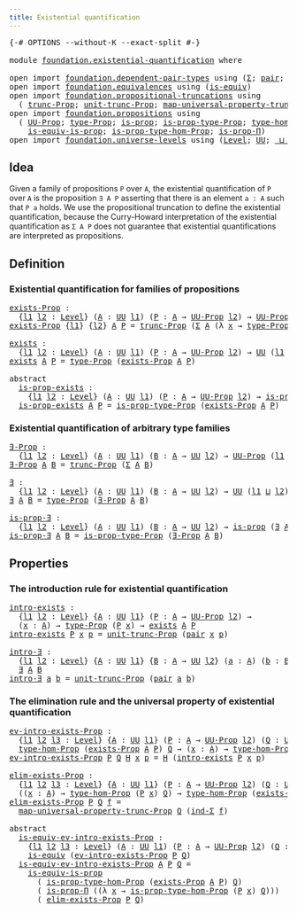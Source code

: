 ```yaml
---
title: Existential quantification
---
```


<pre class="Agda"><a id="52" class="Symbol">{-#</a> <a id="56" class="Keyword">OPTIONS</a> <a id="64" class="Pragma">--without-K</a> <a id="76" class="Pragma">--exact-split</a> <a id="90" class="Symbol">#-}</a>

<a id="95" class="Keyword">module</a> <a id="102" href="foundation.existential-quantification.html" class="Module">foundation.existential-quantification</a> <a id="140" class="Keyword">where</a>

<a id="147" class="Keyword">open</a> <a id="152" class="Keyword">import</a> <a id="159" href="foundation.dependent-pair-types.html" class="Module">foundation.dependent-pair-types</a> <a id="191" class="Keyword">using</a> <a id="197" class="Symbol">(</a><a id="198" href="foundation-core.dependent-pair-types.html#515" class="Record">Σ</a><a id="199" class="Symbol">;</a> <a id="201" href="foundation-core.dependent-pair-types.html#588" class="InductiveConstructor">pair</a><a id="205" class="Symbol">;</a> <a id="207" href="foundation-core.dependent-pair-types.html#605" class="Field">pr1</a><a id="210" class="Symbol">;</a> <a id="212" href="foundation-core.dependent-pair-types.html#617" class="Field">pr2</a><a id="215" class="Symbol">;</a> <a id="217" href="foundation-core.dependent-pair-types.html#743" class="Function">ind-Σ</a><a id="222" class="Symbol">)</a>
<a id="224" class="Keyword">open</a> <a id="229" class="Keyword">import</a> <a id="236" href="foundation.equivalences.html" class="Module">foundation.equivalences</a> <a id="260" class="Keyword">using</a> <a id="266" class="Symbol">(</a><a id="267" href="foundation-core.equivalences.html#1556" class="Function">is-equiv</a><a id="275" class="Symbol">)</a>
<a id="277" class="Keyword">open</a> <a id="282" class="Keyword">import</a> <a id="289" href="foundation.propositional-truncations.html" class="Module">foundation.propositional-truncations</a> <a id="326" class="Keyword">using</a>
  <a id="334" class="Symbol">(</a> <a id="336" href="foundation.propositional-truncations.html#2546" class="Function">trunc-Prop</a><a id="346" class="Symbol">;</a> <a id="348" href="foundation.propositional-truncations.html#2132" class="Function">unit-trunc-Prop</a><a id="363" class="Symbol">;</a> <a id="365" href="foundation.propositional-truncations.html#5252" class="Function">map-universal-property-trunc-Prop</a><a id="398" class="Symbol">)</a>
<a id="400" class="Keyword">open</a> <a id="405" class="Keyword">import</a> <a id="412" href="foundation.propositions.html" class="Module">foundation.propositions</a> <a id="436" class="Keyword">using</a>
  <a id="444" class="Symbol">(</a> <a id="446" href="foundation-core.propositions.html#1393" class="Function">UU-Prop</a><a id="453" class="Symbol">;</a> <a id="455" href="foundation-core.propositions.html#1495" class="Function">type-Prop</a><a id="464" class="Symbol">;</a> <a id="466" href="foundation-core.propositions.html#1309" class="Function">is-prop</a><a id="473" class="Symbol">;</a> <a id="475" href="foundation-core.propositions.html#1562" class="Function">is-prop-type-Prop</a><a id="492" class="Symbol">;</a> <a id="494" href="foundation-core.propositions.html#8476" class="Function">type-hom-Prop</a><a id="507" class="Symbol">;</a>
    <a id="513" href="foundation-core.propositions.html#3693" class="Function">is-equiv-is-prop</a><a id="529" class="Symbol">;</a> <a id="531" href="foundation-core.propositions.html#8616" class="Function">is-prop-type-hom-Prop</a><a id="552" class="Symbol">;</a> <a id="554" href="foundation-core.propositions.html#6158" class="Function">is-prop-Π</a><a id="563" class="Symbol">)</a>
<a id="565" class="Keyword">open</a> <a id="570" class="Keyword">import</a> <a id="577" href="foundation.universe-levels.html" class="Module">foundation.universe-levels</a> <a id="604" class="Keyword">using</a> <a id="610" class="Symbol">(</a><a id="611" href="Agda.Primitive.html#597" class="Postulate">Level</a><a id="616" class="Symbol">;</a> <a id="618" href="foundation-core.universe-levels.html#235" class="Primitive">UU</a><a id="620" class="Symbol">;</a> <a id="622" href="Agda.Primitive.html#810" class="Primitive Operator">_⊔_</a><a id="625" class="Symbol">)</a>
</pre>
## Idea

Given a family of propositions `P` over `A`, the existential quantification of `P` over `A` is the proposition `∃ A P` asserting that there is an element `a : A` such that `P a` holds. We use the propositional truncation to define the existential quantification, because the Curry-Howard interpretation of the existential quantification as `Σ A P` does not guarantee that existential quantifications are interpreted as propositions.

## Definition

### Existential quantification for families of propositions

<pre class="Agda"><a id="exists-Prop"></a><a id="1159" href="foundation.existential-quantification.html#1159" class="Function">exists-Prop</a> <a id="1171" class="Symbol">:</a>
  <a id="1175" class="Symbol">{</a><a id="1176" href="foundation.existential-quantification.html#1176" class="Bound">l1</a> <a id="1179" href="foundation.existential-quantification.html#1179" class="Bound">l2</a> <a id="1182" class="Symbol">:</a> <a id="1184" href="Agda.Primitive.html#597" class="Postulate">Level</a><a id="1189" class="Symbol">}</a> <a id="1191" class="Symbol">(</a><a id="1192" href="foundation.existential-quantification.html#1192" class="Bound">A</a> <a id="1194" class="Symbol">:</a> <a id="1196" href="foundation-core.universe-levels.html#235" class="Primitive">UU</a> <a id="1199" href="foundation.existential-quantification.html#1176" class="Bound">l1</a><a id="1201" class="Symbol">)</a> <a id="1203" class="Symbol">(</a><a id="1204" href="foundation.existential-quantification.html#1204" class="Bound">P</a> <a id="1206" class="Symbol">:</a> <a id="1208" href="foundation.existential-quantification.html#1192" class="Bound">A</a> <a id="1210" class="Symbol">→</a> <a id="1212" href="foundation-core.propositions.html#1393" class="Function">UU-Prop</a> <a id="1220" href="foundation.existential-quantification.html#1179" class="Bound">l2</a><a id="1222" class="Symbol">)</a> <a id="1224" class="Symbol">→</a> <a id="1226" href="foundation-core.propositions.html#1393" class="Function">UU-Prop</a> <a id="1234" class="Symbol">(</a><a id="1235" href="foundation.existential-quantification.html#1176" class="Bound">l1</a> <a id="1238" href="Agda.Primitive.html#810" class="Primitive Operator">⊔</a> <a id="1240" href="foundation.existential-quantification.html#1179" class="Bound">l2</a><a id="1242" class="Symbol">)</a>
<a id="1244" href="foundation.existential-quantification.html#1159" class="Function">exists-Prop</a> <a id="1256" class="Symbol">{</a><a id="1257" href="foundation.existential-quantification.html#1257" class="Bound">l1</a><a id="1259" class="Symbol">}</a> <a id="1261" class="Symbol">{</a><a id="1262" href="foundation.existential-quantification.html#1262" class="Bound">l2</a><a id="1264" class="Symbol">}</a> <a id="1266" href="foundation.existential-quantification.html#1266" class="Bound">A</a> <a id="1268" href="foundation.existential-quantification.html#1268" class="Bound">P</a> <a id="1270" class="Symbol">=</a> <a id="1272" href="foundation.propositional-truncations.html#2546" class="Function">trunc-Prop</a> <a id="1283" class="Symbol">(</a><a id="1284" href="foundation-core.dependent-pair-types.html#515" class="Record">Σ</a> <a id="1286" href="foundation.existential-quantification.html#1266" class="Bound">A</a> <a id="1288" class="Symbol">(λ</a> <a id="1291" href="foundation.existential-quantification.html#1291" class="Bound">x</a> <a id="1293" class="Symbol">→</a> <a id="1295" href="foundation-core.propositions.html#1495" class="Function">type-Prop</a> <a id="1305" class="Symbol">(</a><a id="1306" href="foundation.existential-quantification.html#1268" class="Bound">P</a> <a id="1308" href="foundation.existential-quantification.html#1291" class="Bound">x</a><a id="1309" class="Symbol">)))</a>

<a id="exists"></a><a id="1314" href="foundation.existential-quantification.html#1314" class="Function">exists</a> <a id="1321" class="Symbol">:</a>
  <a id="1325" class="Symbol">{</a><a id="1326" href="foundation.existential-quantification.html#1326" class="Bound">l1</a> <a id="1329" href="foundation.existential-quantification.html#1329" class="Bound">l2</a> <a id="1332" class="Symbol">:</a> <a id="1334" href="Agda.Primitive.html#597" class="Postulate">Level</a><a id="1339" class="Symbol">}</a> <a id="1341" class="Symbol">(</a><a id="1342" href="foundation.existential-quantification.html#1342" class="Bound">A</a> <a id="1344" class="Symbol">:</a> <a id="1346" href="foundation-core.universe-levels.html#235" class="Primitive">UU</a> <a id="1349" href="foundation.existential-quantification.html#1326" class="Bound">l1</a><a id="1351" class="Symbol">)</a> <a id="1353" class="Symbol">(</a><a id="1354" href="foundation.existential-quantification.html#1354" class="Bound">P</a> <a id="1356" class="Symbol">:</a> <a id="1358" href="foundation.existential-quantification.html#1342" class="Bound">A</a> <a id="1360" class="Symbol">→</a> <a id="1362" href="foundation-core.propositions.html#1393" class="Function">UU-Prop</a> <a id="1370" href="foundation.existential-quantification.html#1329" class="Bound">l2</a><a id="1372" class="Symbol">)</a> <a id="1374" class="Symbol">→</a> <a id="1376" href="foundation-core.universe-levels.html#235" class="Primitive">UU</a> <a id="1379" class="Symbol">(</a><a id="1380" href="foundation.existential-quantification.html#1326" class="Bound">l1</a> <a id="1383" href="Agda.Primitive.html#810" class="Primitive Operator">⊔</a> <a id="1385" href="foundation.existential-quantification.html#1329" class="Bound">l2</a><a id="1387" class="Symbol">)</a>
<a id="1389" href="foundation.existential-quantification.html#1314" class="Function">exists</a> <a id="1396" href="foundation.existential-quantification.html#1396" class="Bound">A</a> <a id="1398" href="foundation.existential-quantification.html#1398" class="Bound">P</a> <a id="1400" class="Symbol">=</a> <a id="1402" href="foundation-core.propositions.html#1495" class="Function">type-Prop</a> <a id="1412" class="Symbol">(</a><a id="1413" href="foundation.existential-quantification.html#1159" class="Function">exists-Prop</a> <a id="1425" href="foundation.existential-quantification.html#1396" class="Bound">A</a> <a id="1427" href="foundation.existential-quantification.html#1398" class="Bound">P</a><a id="1428" class="Symbol">)</a>

<a id="1431" class="Keyword">abstract</a>
  <a id="is-prop-exists"></a><a id="1442" href="foundation.existential-quantification.html#1442" class="Function">is-prop-exists</a> <a id="1457" class="Symbol">:</a>
    <a id="1463" class="Symbol">{</a><a id="1464" href="foundation.existential-quantification.html#1464" class="Bound">l1</a> <a id="1467" href="foundation.existential-quantification.html#1467" class="Bound">l2</a> <a id="1470" class="Symbol">:</a> <a id="1472" href="Agda.Primitive.html#597" class="Postulate">Level</a><a id="1477" class="Symbol">}</a> <a id="1479" class="Symbol">(</a><a id="1480" href="foundation.existential-quantification.html#1480" class="Bound">A</a> <a id="1482" class="Symbol">:</a> <a id="1484" href="foundation-core.universe-levels.html#235" class="Primitive">UU</a> <a id="1487" href="foundation.existential-quantification.html#1464" class="Bound">l1</a><a id="1489" class="Symbol">)</a> <a id="1491" class="Symbol">(</a><a id="1492" href="foundation.existential-quantification.html#1492" class="Bound">P</a> <a id="1494" class="Symbol">:</a> <a id="1496" href="foundation.existential-quantification.html#1480" class="Bound">A</a> <a id="1498" class="Symbol">→</a> <a id="1500" href="foundation-core.propositions.html#1393" class="Function">UU-Prop</a> <a id="1508" href="foundation.existential-quantification.html#1467" class="Bound">l2</a><a id="1510" class="Symbol">)</a> <a id="1512" class="Symbol">→</a> <a id="1514" href="foundation-core.propositions.html#1309" class="Function">is-prop</a> <a id="1522" class="Symbol">(</a><a id="1523" href="foundation.existential-quantification.html#1314" class="Function">exists</a> <a id="1530" href="foundation.existential-quantification.html#1480" class="Bound">A</a> <a id="1532" href="foundation.existential-quantification.html#1492" class="Bound">P</a><a id="1533" class="Symbol">)</a>
  <a id="1537" href="foundation.existential-quantification.html#1442" class="Function">is-prop-exists</a> <a id="1552" href="foundation.existential-quantification.html#1552" class="Bound">A</a> <a id="1554" href="foundation.existential-quantification.html#1554" class="Bound">P</a> <a id="1556" class="Symbol">=</a> <a id="1558" href="foundation-core.propositions.html#1562" class="Function">is-prop-type-Prop</a> <a id="1576" class="Symbol">(</a><a id="1577" href="foundation.existential-quantification.html#1159" class="Function">exists-Prop</a> <a id="1589" href="foundation.existential-quantification.html#1552" class="Bound">A</a> <a id="1591" href="foundation.existential-quantification.html#1554" class="Bound">P</a><a id="1592" class="Symbol">)</a>
</pre>
### Existential quantification of arbitrary type families

<pre class="Agda"><a id="∃-Prop"></a><a id="1666" href="foundation.existential-quantification.html#1666" class="Function">∃-Prop</a> <a id="1673" class="Symbol">:</a>
  <a id="1677" class="Symbol">{</a><a id="1678" href="foundation.existential-quantification.html#1678" class="Bound">l1</a> <a id="1681" href="foundation.existential-quantification.html#1681" class="Bound">l2</a> <a id="1684" class="Symbol">:</a> <a id="1686" href="Agda.Primitive.html#597" class="Postulate">Level</a><a id="1691" class="Symbol">}</a> <a id="1693" class="Symbol">(</a><a id="1694" href="foundation.existential-quantification.html#1694" class="Bound">A</a> <a id="1696" class="Symbol">:</a> <a id="1698" href="foundation-core.universe-levels.html#235" class="Primitive">UU</a> <a id="1701" href="foundation.existential-quantification.html#1678" class="Bound">l1</a><a id="1703" class="Symbol">)</a> <a id="1705" class="Symbol">(</a><a id="1706" href="foundation.existential-quantification.html#1706" class="Bound">B</a> <a id="1708" class="Symbol">:</a> <a id="1710" href="foundation.existential-quantification.html#1694" class="Bound">A</a> <a id="1712" class="Symbol">→</a> <a id="1714" href="foundation-core.universe-levels.html#235" class="Primitive">UU</a> <a id="1717" href="foundation.existential-quantification.html#1681" class="Bound">l2</a><a id="1719" class="Symbol">)</a> <a id="1721" class="Symbol">→</a> <a id="1723" href="foundation-core.propositions.html#1393" class="Function">UU-Prop</a> <a id="1731" class="Symbol">(</a><a id="1732" href="foundation.existential-quantification.html#1678" class="Bound">l1</a> <a id="1735" href="Agda.Primitive.html#810" class="Primitive Operator">⊔</a> <a id="1737" href="foundation.existential-quantification.html#1681" class="Bound">l2</a><a id="1739" class="Symbol">)</a>
<a id="1741" href="foundation.existential-quantification.html#1666" class="Function">∃-Prop</a> <a id="1748" href="foundation.existential-quantification.html#1748" class="Bound">A</a> <a id="1750" href="foundation.existential-quantification.html#1750" class="Bound">B</a> <a id="1752" class="Symbol">=</a> <a id="1754" href="foundation.propositional-truncations.html#2546" class="Function">trunc-Prop</a> <a id="1765" class="Symbol">(</a><a id="1766" href="foundation-core.dependent-pair-types.html#515" class="Record">Σ</a> <a id="1768" href="foundation.existential-quantification.html#1748" class="Bound">A</a> <a id="1770" href="foundation.existential-quantification.html#1750" class="Bound">B</a><a id="1771" class="Symbol">)</a>

<a id="∃"></a><a id="1774" href="foundation.existential-quantification.html#1774" class="Function">∃</a> <a id="1776" class="Symbol">:</a>
  <a id="1780" class="Symbol">{</a><a id="1781" href="foundation.existential-quantification.html#1781" class="Bound">l1</a> <a id="1784" href="foundation.existential-quantification.html#1784" class="Bound">l2</a> <a id="1787" class="Symbol">:</a> <a id="1789" href="Agda.Primitive.html#597" class="Postulate">Level</a><a id="1794" class="Symbol">}</a> <a id="1796" class="Symbol">(</a><a id="1797" href="foundation.existential-quantification.html#1797" class="Bound">A</a> <a id="1799" class="Symbol">:</a> <a id="1801" href="foundation-core.universe-levels.html#235" class="Primitive">UU</a> <a id="1804" href="foundation.existential-quantification.html#1781" class="Bound">l1</a><a id="1806" class="Symbol">)</a> <a id="1808" class="Symbol">(</a><a id="1809" href="foundation.existential-quantification.html#1809" class="Bound">B</a> <a id="1811" class="Symbol">:</a> <a id="1813" href="foundation.existential-quantification.html#1797" class="Bound">A</a> <a id="1815" class="Symbol">→</a> <a id="1817" href="foundation-core.universe-levels.html#235" class="Primitive">UU</a> <a id="1820" href="foundation.existential-quantification.html#1784" class="Bound">l2</a><a id="1822" class="Symbol">)</a> <a id="1824" class="Symbol">→</a> <a id="1826" href="foundation-core.universe-levels.html#235" class="Primitive">UU</a> <a id="1829" class="Symbol">(</a><a id="1830" href="foundation.existential-quantification.html#1781" class="Bound">l1</a> <a id="1833" href="Agda.Primitive.html#810" class="Primitive Operator">⊔</a> <a id="1835" href="foundation.existential-quantification.html#1784" class="Bound">l2</a><a id="1837" class="Symbol">)</a>
<a id="1839" href="foundation.existential-quantification.html#1774" class="Function">∃</a> <a id="1841" href="foundation.existential-quantification.html#1841" class="Bound">A</a> <a id="1843" href="foundation.existential-quantification.html#1843" class="Bound">B</a> <a id="1845" class="Symbol">=</a> <a id="1847" href="foundation-core.propositions.html#1495" class="Function">type-Prop</a> <a id="1857" class="Symbol">(</a><a id="1858" href="foundation.existential-quantification.html#1666" class="Function">∃-Prop</a> <a id="1865" href="foundation.existential-quantification.html#1841" class="Bound">A</a> <a id="1867" href="foundation.existential-quantification.html#1843" class="Bound">B</a><a id="1868" class="Symbol">)</a>

<a id="is-prop-∃"></a><a id="1871" href="foundation.existential-quantification.html#1871" class="Function">is-prop-∃</a> <a id="1881" class="Symbol">:</a>
  <a id="1885" class="Symbol">{</a><a id="1886" href="foundation.existential-quantification.html#1886" class="Bound">l1</a> <a id="1889" href="foundation.existential-quantification.html#1889" class="Bound">l2</a> <a id="1892" class="Symbol">:</a> <a id="1894" href="Agda.Primitive.html#597" class="Postulate">Level</a><a id="1899" class="Symbol">}</a> <a id="1901" class="Symbol">(</a><a id="1902" href="foundation.existential-quantification.html#1902" class="Bound">A</a> <a id="1904" class="Symbol">:</a> <a id="1906" href="foundation-core.universe-levels.html#235" class="Primitive">UU</a> <a id="1909" href="foundation.existential-quantification.html#1886" class="Bound">l1</a><a id="1911" class="Symbol">)</a> <a id="1913" class="Symbol">(</a><a id="1914" href="foundation.existential-quantification.html#1914" class="Bound">B</a> <a id="1916" class="Symbol">:</a> <a id="1918" href="foundation.existential-quantification.html#1902" class="Bound">A</a> <a id="1920" class="Symbol">→</a> <a id="1922" href="foundation-core.universe-levels.html#235" class="Primitive">UU</a> <a id="1925" href="foundation.existential-quantification.html#1889" class="Bound">l2</a><a id="1927" class="Symbol">)</a> <a id="1929" class="Symbol">→</a> <a id="1931" href="foundation-core.propositions.html#1309" class="Function">is-prop</a> <a id="1939" class="Symbol">(</a><a id="1940" href="foundation.existential-quantification.html#1774" class="Function">∃</a> <a id="1942" href="foundation.existential-quantification.html#1902" class="Bound">A</a> <a id="1944" href="foundation.existential-quantification.html#1914" class="Bound">B</a><a id="1945" class="Symbol">)</a>
<a id="1947" href="foundation.existential-quantification.html#1871" class="Function">is-prop-∃</a> <a id="1957" href="foundation.existential-quantification.html#1957" class="Bound">A</a> <a id="1959" href="foundation.existential-quantification.html#1959" class="Bound">B</a> <a id="1961" class="Symbol">=</a> <a id="1963" href="foundation-core.propositions.html#1562" class="Function">is-prop-type-Prop</a> <a id="1981" class="Symbol">(</a><a id="1982" href="foundation.existential-quantification.html#1666" class="Function">∃-Prop</a> <a id="1989" href="foundation.existential-quantification.html#1957" class="Bound">A</a> <a id="1991" href="foundation.existential-quantification.html#1959" class="Bound">B</a><a id="1992" class="Symbol">)</a>
</pre>
## Properties

### The introduction rule for existential quantification

<pre class="Agda"><a id="intro-exists"></a><a id="2080" href="foundation.existential-quantification.html#2080" class="Function">intro-exists</a> <a id="2093" class="Symbol">:</a>
  <a id="2097" class="Symbol">{</a><a id="2098" href="foundation.existential-quantification.html#2098" class="Bound">l1</a> <a id="2101" href="foundation.existential-quantification.html#2101" class="Bound">l2</a> <a id="2104" class="Symbol">:</a> <a id="2106" href="Agda.Primitive.html#597" class="Postulate">Level</a><a id="2111" class="Symbol">}</a> <a id="2113" class="Symbol">{</a><a id="2114" href="foundation.existential-quantification.html#2114" class="Bound">A</a> <a id="2116" class="Symbol">:</a> <a id="2118" href="foundation-core.universe-levels.html#235" class="Primitive">UU</a> <a id="2121" href="foundation.existential-quantification.html#2098" class="Bound">l1</a><a id="2123" class="Symbol">}</a> <a id="2125" class="Symbol">(</a><a id="2126" href="foundation.existential-quantification.html#2126" class="Bound">P</a> <a id="2128" class="Symbol">:</a> <a id="2130" href="foundation.existential-quantification.html#2114" class="Bound">A</a> <a id="2132" class="Symbol">→</a> <a id="2134" href="foundation-core.propositions.html#1393" class="Function">UU-Prop</a> <a id="2142" href="foundation.existential-quantification.html#2101" class="Bound">l2</a><a id="2144" class="Symbol">)</a> <a id="2146" class="Symbol">→</a>
  <a id="2150" class="Symbol">(</a><a id="2151" href="foundation.existential-quantification.html#2151" class="Bound">x</a> <a id="2153" class="Symbol">:</a> <a id="2155" href="foundation.existential-quantification.html#2114" class="Bound">A</a><a id="2156" class="Symbol">)</a> <a id="2158" class="Symbol">→</a> <a id="2160" href="foundation-core.propositions.html#1495" class="Function">type-Prop</a> <a id="2170" class="Symbol">(</a><a id="2171" href="foundation.existential-quantification.html#2126" class="Bound">P</a> <a id="2173" href="foundation.existential-quantification.html#2151" class="Bound">x</a><a id="2174" class="Symbol">)</a> <a id="2176" class="Symbol">→</a> <a id="2178" href="foundation.existential-quantification.html#1314" class="Function">exists</a> <a id="2185" href="foundation.existential-quantification.html#2114" class="Bound">A</a> <a id="2187" href="foundation.existential-quantification.html#2126" class="Bound">P</a>
<a id="2189" href="foundation.existential-quantification.html#2080" class="Function">intro-exists</a> <a id="2202" href="foundation.existential-quantification.html#2202" class="Bound">P</a> <a id="2204" href="foundation.existential-quantification.html#2204" class="Bound">x</a> <a id="2206" href="foundation.existential-quantification.html#2206" class="Bound">p</a> <a id="2208" class="Symbol">=</a> <a id="2210" href="foundation.propositional-truncations.html#2132" class="Function">unit-trunc-Prop</a> <a id="2226" class="Symbol">(</a><a id="2227" href="foundation-core.dependent-pair-types.html#588" class="InductiveConstructor">pair</a> <a id="2232" href="foundation.existential-quantification.html#2204" class="Bound">x</a> <a id="2234" href="foundation.existential-quantification.html#2206" class="Bound">p</a><a id="2235" class="Symbol">)</a>

<a id="intro-∃"></a><a id="2238" href="foundation.existential-quantification.html#2238" class="Function">intro-∃</a> <a id="2246" class="Symbol">:</a>
  <a id="2250" class="Symbol">{</a><a id="2251" href="foundation.existential-quantification.html#2251" class="Bound">l1</a> <a id="2254" href="foundation.existential-quantification.html#2254" class="Bound">l2</a> <a id="2257" class="Symbol">:</a> <a id="2259" href="Agda.Primitive.html#597" class="Postulate">Level</a><a id="2264" class="Symbol">}</a> <a id="2266" class="Symbol">{</a><a id="2267" href="foundation.existential-quantification.html#2267" class="Bound">A</a> <a id="2269" class="Symbol">:</a> <a id="2271" href="foundation-core.universe-levels.html#235" class="Primitive">UU</a> <a id="2274" href="foundation.existential-quantification.html#2251" class="Bound">l1</a><a id="2276" class="Symbol">}</a> <a id="2278" class="Symbol">{</a><a id="2279" href="foundation.existential-quantification.html#2279" class="Bound">B</a> <a id="2281" class="Symbol">:</a> <a id="2283" href="foundation.existential-quantification.html#2267" class="Bound">A</a> <a id="2285" class="Symbol">→</a> <a id="2287" href="foundation-core.universe-levels.html#235" class="Primitive">UU</a> <a id="2290" href="foundation.existential-quantification.html#2254" class="Bound">l2</a><a id="2292" class="Symbol">}</a> <a id="2294" class="Symbol">(</a><a id="2295" href="foundation.existential-quantification.html#2295" class="Bound">a</a> <a id="2297" class="Symbol">:</a> <a id="2299" href="foundation.existential-quantification.html#2267" class="Bound">A</a><a id="2300" class="Symbol">)</a> <a id="2302" class="Symbol">(</a><a id="2303" href="foundation.existential-quantification.html#2303" class="Bound">b</a> <a id="2305" class="Symbol">:</a> <a id="2307" href="foundation.existential-quantification.html#2279" class="Bound">B</a> <a id="2309" href="foundation.existential-quantification.html#2295" class="Bound">a</a><a id="2310" class="Symbol">)</a> <a id="2312" class="Symbol">→</a>
  <a id="2316" href="foundation.existential-quantification.html#1774" class="Function">∃</a> <a id="2318" href="foundation.existential-quantification.html#2267" class="Bound">A</a> <a id="2320" href="foundation.existential-quantification.html#2279" class="Bound">B</a>
<a id="2322" href="foundation.existential-quantification.html#2238" class="Function">intro-∃</a> <a id="2330" href="foundation.existential-quantification.html#2330" class="Bound">a</a> <a id="2332" href="foundation.existential-quantification.html#2332" class="Bound">b</a> <a id="2334" class="Symbol">=</a> <a id="2336" href="foundation.propositional-truncations.html#2132" class="Function">unit-trunc-Prop</a> <a id="2352" class="Symbol">(</a><a id="2353" href="foundation-core.dependent-pair-types.html#588" class="InductiveConstructor">pair</a> <a id="2358" href="foundation.existential-quantification.html#2330" class="Bound">a</a> <a id="2360" href="foundation.existential-quantification.html#2332" class="Bound">b</a><a id="2361" class="Symbol">)</a>
</pre>
### The elimination rule and the universal property of existential quantification

<pre class="Agda"><a id="ev-intro-exists-Prop"></a><a id="2459" href="foundation.existential-quantification.html#2459" class="Function">ev-intro-exists-Prop</a> <a id="2480" class="Symbol">:</a>
  <a id="2484" class="Symbol">{</a><a id="2485" href="foundation.existential-quantification.html#2485" class="Bound">l1</a> <a id="2488" href="foundation.existential-quantification.html#2488" class="Bound">l2</a> <a id="2491" href="foundation.existential-quantification.html#2491" class="Bound">l3</a> <a id="2494" class="Symbol">:</a> <a id="2496" href="Agda.Primitive.html#597" class="Postulate">Level</a><a id="2501" class="Symbol">}</a> <a id="2503" class="Symbol">{</a><a id="2504" href="foundation.existential-quantification.html#2504" class="Bound">A</a> <a id="2506" class="Symbol">:</a> <a id="2508" href="foundation-core.universe-levels.html#235" class="Primitive">UU</a> <a id="2511" href="foundation.existential-quantification.html#2485" class="Bound">l1</a><a id="2513" class="Symbol">}</a> <a id="2515" class="Symbol">(</a><a id="2516" href="foundation.existential-quantification.html#2516" class="Bound">P</a> <a id="2518" class="Symbol">:</a> <a id="2520" href="foundation.existential-quantification.html#2504" class="Bound">A</a> <a id="2522" class="Symbol">→</a> <a id="2524" href="foundation-core.propositions.html#1393" class="Function">UU-Prop</a> <a id="2532" href="foundation.existential-quantification.html#2488" class="Bound">l2</a><a id="2534" class="Symbol">)</a> <a id="2536" class="Symbol">(</a><a id="2537" href="foundation.existential-quantification.html#2537" class="Bound">Q</a> <a id="2539" class="Symbol">:</a> <a id="2541" href="foundation-core.propositions.html#1393" class="Function">UU-Prop</a> <a id="2549" href="foundation.existential-quantification.html#2491" class="Bound">l3</a><a id="2551" class="Symbol">)</a> <a id="2553" class="Symbol">→</a>
  <a id="2557" href="foundation-core.propositions.html#8476" class="Function">type-hom-Prop</a> <a id="2571" class="Symbol">(</a><a id="2572" href="foundation.existential-quantification.html#1159" class="Function">exists-Prop</a> <a id="2584" href="foundation.existential-quantification.html#2504" class="Bound">A</a> <a id="2586" href="foundation.existential-quantification.html#2516" class="Bound">P</a><a id="2587" class="Symbol">)</a> <a id="2589" href="foundation.existential-quantification.html#2537" class="Bound">Q</a> <a id="2591" class="Symbol">→</a> <a id="2593" class="Symbol">(</a><a id="2594" href="foundation.existential-quantification.html#2594" class="Bound">x</a> <a id="2596" class="Symbol">:</a> <a id="2598" href="foundation.existential-quantification.html#2504" class="Bound">A</a><a id="2599" class="Symbol">)</a> <a id="2601" class="Symbol">→</a> <a id="2603" href="foundation-core.propositions.html#8476" class="Function">type-hom-Prop</a> <a id="2617" class="Symbol">(</a><a id="2618" href="foundation.existential-quantification.html#2516" class="Bound">P</a> <a id="2620" href="foundation.existential-quantification.html#2594" class="Bound">x</a><a id="2621" class="Symbol">)</a> <a id="2623" href="foundation.existential-quantification.html#2537" class="Bound">Q</a>
<a id="2625" href="foundation.existential-quantification.html#2459" class="Function">ev-intro-exists-Prop</a> <a id="2646" href="foundation.existential-quantification.html#2646" class="Bound">P</a> <a id="2648" href="foundation.existential-quantification.html#2648" class="Bound">Q</a> <a id="2650" href="foundation.existential-quantification.html#2650" class="Bound">H</a> <a id="2652" href="foundation.existential-quantification.html#2652" class="Bound">x</a> <a id="2654" href="foundation.existential-quantification.html#2654" class="Bound">p</a> <a id="2656" class="Symbol">=</a> <a id="2658" href="foundation.existential-quantification.html#2650" class="Bound">H</a> <a id="2660" class="Symbol">(</a><a id="2661" href="foundation.existential-quantification.html#2080" class="Function">intro-exists</a> <a id="2674" href="foundation.existential-quantification.html#2646" class="Bound">P</a> <a id="2676" href="foundation.existential-quantification.html#2652" class="Bound">x</a> <a id="2678" href="foundation.existential-quantification.html#2654" class="Bound">p</a><a id="2679" class="Symbol">)</a>

<a id="elim-exists-Prop"></a><a id="2682" href="foundation.existential-quantification.html#2682" class="Function">elim-exists-Prop</a> <a id="2699" class="Symbol">:</a>
  <a id="2703" class="Symbol">{</a><a id="2704" href="foundation.existential-quantification.html#2704" class="Bound">l1</a> <a id="2707" href="foundation.existential-quantification.html#2707" class="Bound">l2</a> <a id="2710" href="foundation.existential-quantification.html#2710" class="Bound">l3</a> <a id="2713" class="Symbol">:</a> <a id="2715" href="Agda.Primitive.html#597" class="Postulate">Level</a><a id="2720" class="Symbol">}</a> <a id="2722" class="Symbol">{</a><a id="2723" href="foundation.existential-quantification.html#2723" class="Bound">A</a> <a id="2725" class="Symbol">:</a> <a id="2727" href="foundation-core.universe-levels.html#235" class="Primitive">UU</a> <a id="2730" href="foundation.existential-quantification.html#2704" class="Bound">l1</a><a id="2732" class="Symbol">}</a> <a id="2734" class="Symbol">(</a><a id="2735" href="foundation.existential-quantification.html#2735" class="Bound">P</a> <a id="2737" class="Symbol">:</a> <a id="2739" href="foundation.existential-quantification.html#2723" class="Bound">A</a> <a id="2741" class="Symbol">→</a> <a id="2743" href="foundation-core.propositions.html#1393" class="Function">UU-Prop</a> <a id="2751" href="foundation.existential-quantification.html#2707" class="Bound">l2</a><a id="2753" class="Symbol">)</a> <a id="2755" class="Symbol">(</a><a id="2756" href="foundation.existential-quantification.html#2756" class="Bound">Q</a> <a id="2758" class="Symbol">:</a> <a id="2760" href="foundation-core.propositions.html#1393" class="Function">UU-Prop</a> <a id="2768" href="foundation.existential-quantification.html#2710" class="Bound">l3</a><a id="2770" class="Symbol">)</a> <a id="2772" class="Symbol">→</a>
  <a id="2776" class="Symbol">((</a><a id="2778" href="foundation.existential-quantification.html#2778" class="Bound">x</a> <a id="2780" class="Symbol">:</a> <a id="2782" href="foundation.existential-quantification.html#2723" class="Bound">A</a><a id="2783" class="Symbol">)</a> <a id="2785" class="Symbol">→</a> <a id="2787" href="foundation-core.propositions.html#8476" class="Function">type-hom-Prop</a> <a id="2801" class="Symbol">(</a><a id="2802" href="foundation.existential-quantification.html#2735" class="Bound">P</a> <a id="2804" href="foundation.existential-quantification.html#2778" class="Bound">x</a><a id="2805" class="Symbol">)</a> <a id="2807" href="foundation.existential-quantification.html#2756" class="Bound">Q</a><a id="2808" class="Symbol">)</a> <a id="2810" class="Symbol">→</a> <a id="2812" href="foundation-core.propositions.html#8476" class="Function">type-hom-Prop</a> <a id="2826" class="Symbol">(</a><a id="2827" href="foundation.existential-quantification.html#1159" class="Function">exists-Prop</a> <a id="2839" href="foundation.existential-quantification.html#2723" class="Bound">A</a> <a id="2841" href="foundation.existential-quantification.html#2735" class="Bound">P</a><a id="2842" class="Symbol">)</a> <a id="2844" href="foundation.existential-quantification.html#2756" class="Bound">Q</a>
<a id="2846" href="foundation.existential-quantification.html#2682" class="Function">elim-exists-Prop</a> <a id="2863" href="foundation.existential-quantification.html#2863" class="Bound">P</a> <a id="2865" href="foundation.existential-quantification.html#2865" class="Bound">Q</a> <a id="2867" href="foundation.existential-quantification.html#2867" class="Bound">f</a> <a id="2869" class="Symbol">=</a>
  <a id="2873" href="foundation.propositional-truncations.html#5252" class="Function">map-universal-property-trunc-Prop</a> <a id="2907" href="foundation.existential-quantification.html#2865" class="Bound">Q</a> <a id="2909" class="Symbol">(</a><a id="2910" href="foundation-core.dependent-pair-types.html#743" class="Function">ind-Σ</a> <a id="2916" href="foundation.existential-quantification.html#2867" class="Bound">f</a><a id="2917" class="Symbol">)</a>

<a id="2920" class="Keyword">abstract</a>
  <a id="is-equiv-ev-intro-exists-Prop"></a><a id="2931" href="foundation.existential-quantification.html#2931" class="Function">is-equiv-ev-intro-exists-Prop</a> <a id="2961" class="Symbol">:</a>
    <a id="2967" class="Symbol">{</a><a id="2968" href="foundation.existential-quantification.html#2968" class="Bound">l1</a> <a id="2971" href="foundation.existential-quantification.html#2971" class="Bound">l2</a> <a id="2974" href="foundation.existential-quantification.html#2974" class="Bound">l3</a> <a id="2977" class="Symbol">:</a> <a id="2979" href="Agda.Primitive.html#597" class="Postulate">Level</a><a id="2984" class="Symbol">}</a> <a id="2986" class="Symbol">(</a><a id="2987" href="foundation.existential-quantification.html#2987" class="Bound">A</a> <a id="2989" class="Symbol">:</a> <a id="2991" href="foundation-core.universe-levels.html#235" class="Primitive">UU</a> <a id="2994" href="foundation.existential-quantification.html#2968" class="Bound">l1</a><a id="2996" class="Symbol">)</a> <a id="2998" class="Symbol">(</a><a id="2999" href="foundation.existential-quantification.html#2999" class="Bound">P</a> <a id="3001" class="Symbol">:</a> <a id="3003" href="foundation.existential-quantification.html#2987" class="Bound">A</a> <a id="3005" class="Symbol">→</a> <a id="3007" href="foundation-core.propositions.html#1393" class="Function">UU-Prop</a> <a id="3015" href="foundation.existential-quantification.html#2971" class="Bound">l2</a><a id="3017" class="Symbol">)</a> <a id="3019" class="Symbol">(</a><a id="3020" href="foundation.existential-quantification.html#3020" class="Bound">Q</a> <a id="3022" class="Symbol">:</a> <a id="3024" href="foundation-core.propositions.html#1393" class="Function">UU-Prop</a> <a id="3032" href="foundation.existential-quantification.html#2974" class="Bound">l3</a><a id="3034" class="Symbol">)</a> <a id="3036" class="Symbol">→</a>
    <a id="3042" href="foundation-core.equivalences.html#1556" class="Function">is-equiv</a> <a id="3051" class="Symbol">(</a><a id="3052" href="foundation.existential-quantification.html#2459" class="Function">ev-intro-exists-Prop</a> <a id="3073" href="foundation.existential-quantification.html#2999" class="Bound">P</a> <a id="3075" href="foundation.existential-quantification.html#3020" class="Bound">Q</a><a id="3076" class="Symbol">)</a>
  <a id="3080" href="foundation.existential-quantification.html#2931" class="Function">is-equiv-ev-intro-exists-Prop</a> <a id="3110" href="foundation.existential-quantification.html#3110" class="Bound">A</a> <a id="3112" href="foundation.existential-quantification.html#3112" class="Bound">P</a> <a id="3114" href="foundation.existential-quantification.html#3114" class="Bound">Q</a> <a id="3116" class="Symbol">=</a>
    <a id="3122" href="foundation-core.propositions.html#3693" class="Function">is-equiv-is-prop</a>
      <a id="3145" class="Symbol">(</a> <a id="3147" href="foundation-core.propositions.html#8616" class="Function">is-prop-type-hom-Prop</a> <a id="3169" class="Symbol">(</a><a id="3170" href="foundation.existential-quantification.html#1159" class="Function">exists-Prop</a> <a id="3182" href="foundation.existential-quantification.html#3110" class="Bound">A</a> <a id="3184" href="foundation.existential-quantification.html#3112" class="Bound">P</a><a id="3185" class="Symbol">)</a> <a id="3187" href="foundation.existential-quantification.html#3114" class="Bound">Q</a><a id="3188" class="Symbol">)</a>
      <a id="3196" class="Symbol">(</a> <a id="3198" href="foundation-core.propositions.html#6158" class="Function">is-prop-Π</a> <a id="3208" class="Symbol">((λ</a> <a id="3212" href="foundation.existential-quantification.html#3212" class="Bound">x</a> <a id="3214" class="Symbol">→</a> <a id="3216" href="foundation-core.propositions.html#8616" class="Function">is-prop-type-hom-Prop</a> <a id="3238" class="Symbol">(</a><a id="3239" href="foundation.existential-quantification.html#3112" class="Bound">P</a> <a id="3241" href="foundation.existential-quantification.html#3212" class="Bound">x</a><a id="3242" class="Symbol">)</a> <a id="3244" href="foundation.existential-quantification.html#3114" class="Bound">Q</a><a id="3245" class="Symbol">)))</a>
      <a id="3255" class="Symbol">(</a> <a id="3257" href="foundation.existential-quantification.html#2682" class="Function">elim-exists-Prop</a> <a id="3274" href="foundation.existential-quantification.html#3112" class="Bound">P</a> <a id="3276" href="foundation.existential-quantification.html#3114" class="Bound">Q</a><a id="3277" class="Symbol">)</a>
</pre>